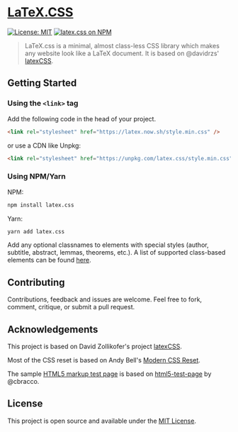 # [LaTeX.CSS](https://latex.now.sh/)

[![License: MIT](https://img.shields.io/badge/License-MIT-blue.svg)](https://opensource.org/licenses/MIT)
[![latex.css on NPM](https://img.shields.io/npm/v/latex.css.svg?color=green&label=latex.css)](https://www.npmjs.com/package/latex.css)

> LaTeX.css is a minimal, almost class-less CSS library which makes any website look like a LaTeX document. It is based on @davidrzs' [latexCSS](https://github.com/davidrzs/latexcss).

## Getting Started

### Using the `<link>` tag

Add the following code in the head of your project.

```html
<link rel="stylesheet" href="https://latex.now.sh/style.min.css" />
```

or use a CDN like Unpkg:

```html
<link rel="stylesheet" href="https://unpkg.com/latex.css/style.min.css" />
```

### Using NPM/Yarn

NPM:

```bash
npm install latex.css
```

Yarn:

```bash
yarn add latex.css
```

Add any optional classnames to elements with special styles (author, subtitle, abstract, lemmas, theorems, etc.). A list of supported class-based elements can be found [here](https://latex.now.sh/#class-based-elements).

## Contributing

Contributions, feedback and issues are welcome. Feel free to fork, comment, critique, or submit a pull request.

## Acknowledgements

This project is based on David Zollikofer's project [latexCSS](https://github.com/davidrzs/latexcss).

Most of the CSS reset is based on Andy Bell's [Modern CSS Reset](https://hankchizljaw.com/wrote/a-modern-css-reset/).

The sample [HTML5 markup test page](https://latex.now.sh/elements) is based on [html5-test-page](https://github.com/cbracco/html5-test-page) by @cbracco.

## License

This project is open source and available under the [MIT License](LICENSE).
